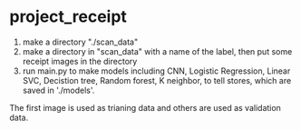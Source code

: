 # project_receipt
1. make a directory "./scan_data"  
2. make a directory in "scan_data" with a name of the label, then 
put some receipt images in the directory
3. run main.py to make models including CNN, Logistic Regression, Linear SVC,
   Decistion tree, Random forest, K neighbor, to tell stores, which are saved in './models'.
   
The first image is used as trianing data and others are used as validation data.